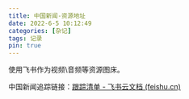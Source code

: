 ```yaml
---
title: 中国新闻-资源地址
date: 2022-6-5 10:12:49
categories: [杂记]
tags: 记录
pin: true
---
```


使用飞书作为视频\音频等资源图床。

中国新闻追踪链接：[跟踪清单 - 飞书云文档 (feishu.cn)](https://ttztmgzlpl.feishu.cn/docx/doxcnuYFdbztYdOZ1eVbvrey3pk)

